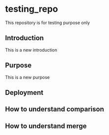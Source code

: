 # testing_repo
This repository is for testing purpose only

## Introduction
This is a new introduction

## Purpose
This is a new purpose

## Deployment

## How to understand comparison

## How to understand merge